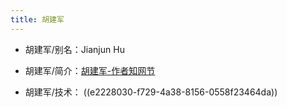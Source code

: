 ```yaml
---
title: 胡建军
---
```


- 胡建军/别名：Jianjun Hu

- 胡建军/简介：[胡建军-作者知网节](https://kns.cnki.net/kcms/detail/knetsearch.aspx?sfield=au&skey=%E8%83%A1%E5%BB%BA%E5%86%9B&code=000030397259;000030397259&v=Lf_nM8w-0kroes03-MCJKQ9OAeCt34B5V82Wo0l81phrQifzeaB3FoXXtbJ_Kem38s_Y-5BDuNh9F-qa-7rE3w==)

- 胡建军/技术： ((e2228030-f729-4a38-8156-0558f23464da))
